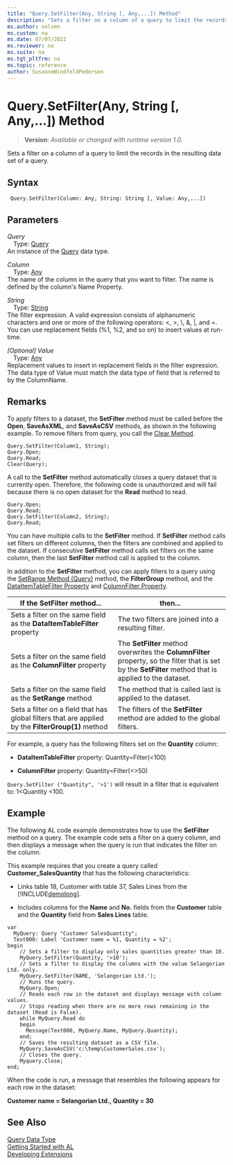 ```yaml
---
title: "Query.SetFilter(Any, String [, Any,...]) Method"
description: "Sets a filter on a column of a query to limit the records in the resulting data set of a query."
ms.author: solsen
ms.custom: na
ms.date: 07/07/2021
ms.reviewer: na
ms.suite: na
ms.tgt_pltfrm: na
ms.topic: reference
author: SusanneWindfeldPedersen
---
```

[//]: # (START>DO_NOT_EDIT)
[//]: # (IMPORTANT:Do not edit any of the content between here and the END>DO_NOT_EDIT.)
[//]: # (Any modifications should be made in the .xml files in the ModernDev repo.)
# Query.SetFilter(Any, String [, Any,...]) Method
> **Version**: _Available or changed with runtime version 1.0._

Sets a filter on a column of a query to limit the records in the resulting data set of a query.


## Syntax
```AL
 Query.SetFilter(Column: Any, String: String [, Value: Any,...])
```
## Parameters
*Query*  
&emsp;Type: [Query](query-data-type.md)  
An instance of the [Query](query-data-type.md) data type.  

*Column*  
&emsp;Type: [Any](../any/any-data-type.md)  
The name of the column in the query that you want to filter. The name is defined by the column's Name Property.
        
*String*  
&emsp;Type: [String](../string/string-data-type.md)  
The filter expression. A valid expression consists of alphanumeric characters and one or more of the following operators: \<, \>, \\, &, &#124;, and =. You can use replacement fields (%1, %2, and so on) to insert values at run-time.
        
*[Optional] Value*  
&emsp;Type: [Any](../any/any-data-type.md)  
Replacement values to insert in replacement fields in the filter expression. The data type of Value must match the data type of field that is referred to by the ColumnName.  



[//]: # (IMPORTANT: END>DO_NOT_EDIT)

## Remarks  
 To apply filters to a dataset, the **SetFilter** method must be called before the **Open**, **SaveAsXML**, and **SaveAsCSV** methods, as shown in the following example. To remove filters from query, you call the [Clear Method](../library.md).  
  
```al
Query.SetFilter(Column1, String);  
Query.Open;  
Query.Read;  
Clear(Query);  
```  
  
 A call to the **SetFilter** method automatically closes a query dataset that is currently open. Therefore, the following code is unauthorized and will fail because there is no open dataset for the **Read** method to read.  
  
```al
Query.Open;  
Query.Read;  
Query.SetFilter(Column2, String);  
Query.Read;  
```  
  
 You can have multiple calls to the **SetFilter** method. If **SetFilter** method calls set filters on different columns, then the filters are combined and applied to the dataset. If consecutive **SetFilter** method calls set filters on the same column, then the last **SetFilter** method call is applied to the column.  
  
 In addition to the **SetFilter** method, you can apply filters to a query using the [SetRange Method \(Query\)](../library.md) method, the **FilterGroup** method, and the [DataItemTableFilter Property](/dynamics365/business-central/dev-itpro/developer/methods-auto/query/devenv-dataitemtablefilter-property) and [ColumnFilter Property](../../properties/devenv-columnfilter-property.md).  
  
|If the **SetFilter** method...|then...|  
|--------------------------------------|-------------|  
|Sets a filter on the same field as the **DataItemTableFilter** property|The two filters are joined into a resulting filter.|  
|Sets a filter on the same field as the **ColumnFilter** property|The **SetFilter** method overwrites the **ColumnFilter** property, so the filter that is set by the **SetFilter** method that is applied to the dataset.|  
|Sets a filter on the same field as the **SetRange** method|The method that is called last is applied to the dataset.|  
|Sets a filter on a field that has global filters that are applied by the **FilterGroup\(1\)** method|The filters of the **SetFilter** method are added to the global filters.|  
  
 For example, a query has the following filters set on the **Quantity** column:  
  
-   **DataItemTableFilter** property: Quantity=Filter\(\<100\)  
  
-   **ColumnFilter** property: Quantity=Filter\(\<>50\)  
  
 `Query.SetFilter ("Quantity", '>1')` will result in a filter that is equivalent to: 1\<Quantity \<100.  
  
 <!--Links For more information about how to set filters in Query Designer, see [Understanding Query Filters](Understanding-Query-Filters.md).-->  
  
## Example  
 The following AL code example demonstrates how to use the **SetFilter** method on a query. The example code sets a filter on a query column, and then displays a message when the query is run that indicates the filter on the column.  
  
 This example requires that you create a query called **Customer\_SalesQuantity** that has the following characteristics:  
  
  -   Links table 18, Customer with table 37, Sales Lines from the [!INCLUDE[demolong](../../includes/demolong_md.md)].  

  -   Includes columns for the **Name** and **No.** fields from the **Customer** table and the **Quantity** field from **Sales Lines** table.  

        <!--NAV For step-by-step instructions for creating this query, see [Walkthrough: Creating a Query to Link Two Tables](Walkthrough--Creating-a-Query-to-Link-Two-Tables.md).-->  
  
```al
var
  MyQuery: Query "Customer SalesQuantity";
  Text000: Label 'Customer name = %1, Quantity = %2';
begin
    // Sets a filter to display only sales quantities greater than 10.  
    MyQuery.SetFilter(Quantity, '>10');  
    // Sets a filter to display the columns with the value Selangorian Ltd. only.  
    MyQuery.SetFilter(NAME, 'Selangorian Ltd.');  
    // Runs the query.  
    MyQuery.Open;  
    // Reads each row in the dataset and displays message with column values.  
    // Stops reading when there are no more rows remaining in the dataset (Read is False).  
    while MyQuery.Read do  
    begin  
      Message(Text000, MyQuery.Name, MyQuery.Quantity);  
    end;   
    // Saves the resulting dataset as a CSV file.  
    MyQuery.SaveAsCSV('c:\temp\CustomerSales.csv');  
    // Closes the query.  
    Myquery.Close; 
end;
```  
  
 When the code is run, a message that resembles the following appears for each row in the dataset:  
  
 **Customer name = Selangorian Ltd., Quantity = 30**

## See Also
[Query Data Type](query-data-type.md)  
[Getting Started with AL](../../devenv-get-started.md)  
[Developing Extensions](../../devenv-dev-overview.md)